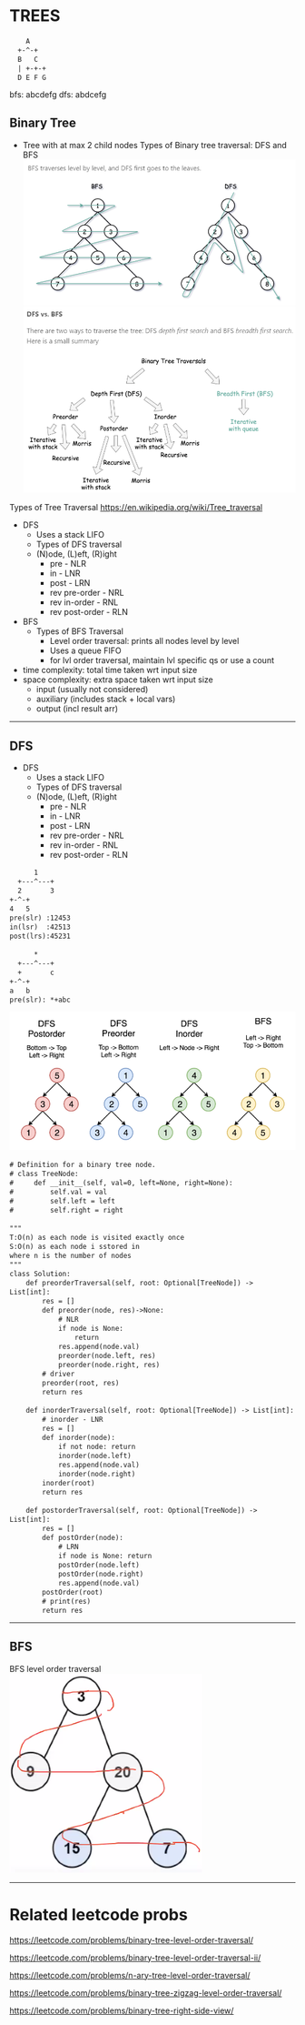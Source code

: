 # TREES
```
    A
  +-^-+
  B   C
  | +-+-+
  D E F G
```
bfs:
    abcdefg
dfs:
    abdcefg
## Binary Tree
 - Tree with at max 2 child nodes
Types of Binary tree traversal: DFS and BFS
![formula](https://github.com/trohit/leetcode/blob/main/images/bfs_versus_dfs.PNG)
![formula](https://github.com/trohit/leetcode/blob/main/images/traversal_detail.PNG)

Types of Tree Traversal
https://en.wikipedia.org/wiki/Tree_traversal
 - DFS 
    - Uses a stack LIFO
    - Types of DFS traversal
    - (N)ode, (L)eft, (R)ight
      - pre - NLR  
      - in - LNR
      - post - LRN
      - rev pre-order - NRL 
      - rev in-order - RNL
      - rev post-order - RLN
 - BFS
    - Types of BFS Traversal
       - Level order traversal: prints all nodes level by level
       - Uses a queue FIFO
       - for lvl order traversal, maintain lvl specific qs or use a count  
- time complexity: total time taken wrt input size
- space complexity: extra space taken wrt input size
    - input (usually not considered)
    - auxiliary (includes stack + local vars)
    - output (incl result arr)


------------
## DFS
- DFS 
    - Uses a stack LIFO
    - Types of DFS traversal
    - (N)ode, (L)eft, (R)ight
      - pre - NLR  
      - in - LNR
      - post - LRN
      - rev pre-order - NRL 
      - rev in-order - RNL
      - rev post-order - RLN
```
      1
  +---^---+
  2       3
+-^-+   
4   5
pre(slr) :12453
in(lsr)  :42513
post(lrs):45231

      *
  +---^---+
  +       c
+-^-+   
a   b
pre(slr): *+abc
```
![formula](https://github.com/trohit/leetcode/blob/main/images/dfs_and_bfs.PNG)

```
# Definition for a binary tree node.
# class TreeNode:
#     def __init__(self, val=0, left=None, right=None):
#         self.val = val
#         self.left = left
#         self.right = right

"""
T:O(n) as each node is visited exactly once
S:O(n) as each node i sstored in 
where n is the number of nodes
"""
class Solution:
    def preorderTraversal(self, root: Optional[TreeNode]) -> List[int]:
        res = []
        def preorder(node, res)->None:
            # NLR
            if node is None:
                return
            res.append(node.val)
            preorder(node.left, res)
            preorder(node.right, res)
        # driver        
        preorder(root, res)
        return res

    def inorderTraversal(self, root: Optional[TreeNode]) -> List[int]:
        # inorder - LNR
        res = []
        def inorder(node):
            if not node: return
            inorder(node.left)
            res.append(node.val)
            inorder(node.right)
        inorder(root)
        return res

    def postorderTraversal(self, root: Optional[TreeNode]) -> List[int]:
        res = []
        def postOrder(node):
            # LRN
            if node is None: return
            postOrder(node.left)
            postOrder(node.right)
            res.append(node.val)
        postOrder(root)
        # print(res)
        return res
```       
------------
## BFS

BFS level order traversal
![formula](https://github.com/trohit/leetcode/blob/main/images/bfs_lvl_order.PNG)

------------

# Related leetcode probs

https://leetcode.com/problems/binary-tree-level-order-traversal/

https://leetcode.com/problems/binary-tree-level-order-traversal-ii/
       
https://leetcode.com/problems/n-ary-tree-level-order-traversal/

https://leetcode.com/problems/binary-tree-zigzag-level-order-traversal/

https://leetcode.com/problems/binary-tree-right-side-view/
